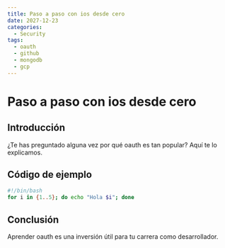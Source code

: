 ```yaml
---
title: Paso a paso con ios desde cero
date: 2027-12-23
categories:
  - Security
tags:
  - oauth
  - github
  - mongodb
  - gcp
---
```


# Paso a paso con ios desde cero

## Introducción

¿Te has preguntado alguna vez por qué oauth es tan popular? Aquí te lo explicamos.

## Código de ejemplo

```bash
#!/bin/bash
for i in {1..5}; do echo "Hola $i"; done
```

## Conclusión

Aprender oauth es una inversión útil para tu carrera como desarrollador.
